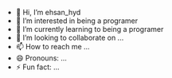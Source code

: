 - 👋 Hi, I’m ehsan_hyd
- 👀 I’m interested in being a programer
- 🌱 I’m currently learning to being a programer
- 💞️ I’m looking to collaborate on ...
- 📫 How to reach me ...
- 😄 Pronouns: ...
- ⚡ Fun fact: ...

<!---
ehsanhyd/ehsanhyd is a ✨ special ✨ repository because its `README.md` (this file) appears on your GitHub profile.
You can click the Preview link to take a look at your changes.
--->
